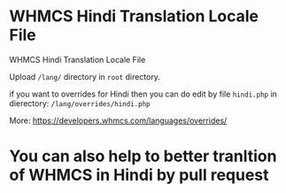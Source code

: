 # WHMCS Hindi Translation Locale File
WHMCS Hindi Translation Locale File


Upload `/lang/` directory in `root` directory.

if you want to overrides for Hindi then you can do edit by file `hindi.php` in dierectory: `/lang/overrides/hindi.php`

More: https://developers.whmcs.com/languages/overrides/

# You can also help to better tranltion of WHMCS in Hindi by pull request
